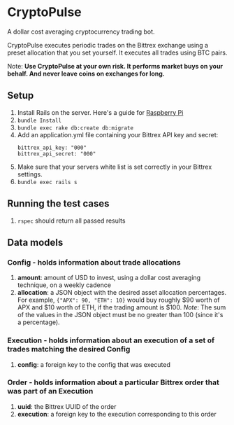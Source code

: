 # CryptoPulse

A dollar cost averaging cryptocurrency trading bot.

CryptoPulse executes periodic trades on the Bittrex exchange using a preset allocation that you set yourself.
It executes all trades using BTC pairs.

Note: __Use CryptoPulse at your own risk. It performs market buys on your behalf. And never leave coins on exchanges for long.__

## Setup
1. Install Rails on the server. Here's a guide for [Raspberry Pi](http://elinux.org/RPi_Ruby_on_Rails)
2. `bundle Install`
3. `bundle exec rake db:create db:migrate`
4. Add an application.yml file containing your Bittrex API key and secret:
    ```
    bittrex_api_key: "000"
    bittrex_api_secret: "000"
    ```
5. Make sure that your servers white list is set correctly in your Bittrex settings.
6. `bundle exec rails s`

## Running the test cases
1. `rspec` should return all passed results

## Data models
### Config - holds information about trade allocations
1. __amount__: amount of USD to invest, using a dollar cost averaging technique, on a weekly cadence
2. __allocation__: a JSON object with the desired asset allocation percentages. For example, `{"APX": 90, "ETH": 10}`
would buy roughly $90 worth of APX and $10 worth of ETH, if the trading amount is $100.
*Note*: The sum of the values in the JSON object must be no greater than 100 (since it's a percentage).

### Execution - holds information about an execution of a set of trades matching the desired Config
1. __config__: a foreign key to the config that was executed

### Order - holds information about a particular Bittrex order that was part of an Execution
1. __uuid__: the Bittrex UUID of the order
2. __execution__: a foreign key to the execution corresponding to this order
